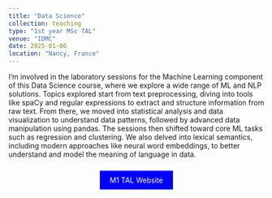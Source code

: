 ```yaml
---
title: "Data Science"
collection: teaching
type: "1st year MSc TAL"
venue: "IDMC"
date: 2025-01-06
location: "Nancy, France"
---
```

I’m involved in the laboratory sessions for the Machine Learning component of this Data Science course, where we explore a wide range of ML and NLP solutions.
Topics explored start from text preprocessing, diving into tools like spaCy and regular expressions to extract and structure information from raw text. From there, we moved into statistical analysis and data visualization to understand data patterns, followed by advanced data manipulation using pandas. 
The sessions then shifted toward core ML tasks such as regression and clustering. We also delved into lexical semantics, including modern approaches like neural word embeddings, to better understand and model the meaning of language in data.

<p align="center">
<a href="https://idmc.univ-lorraine.fr/courses/master-degree-1-nlp-2/" style="background-color: blue; color: white; padding: 10px 20px; text-align: center; text-decoration: none; display: inline-block; margin: 10px 5px; cursor: pointer;">M1 TAL Website</a>
</p>